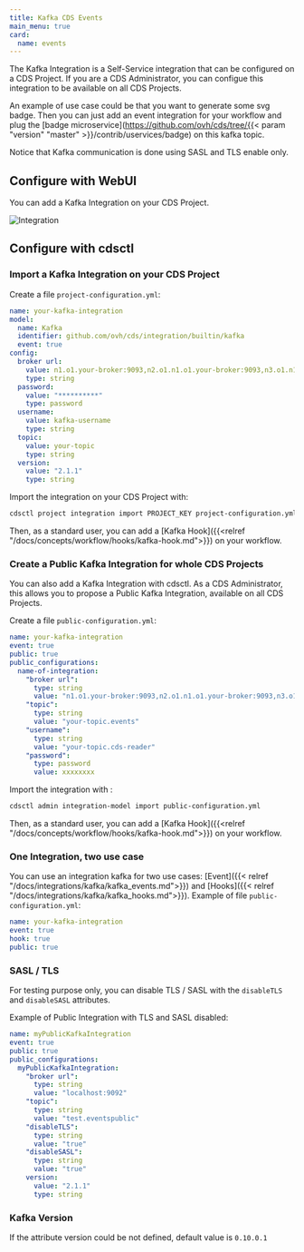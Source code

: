 ```yaml
---
title: Kafka CDS Events
main_menu: true
card:
  name: events
---
```


The Kafka Integration is a Self-Service integration that can be configured on a CDS Project.
If you are a CDS Administrator, you can configue this integration to be available on all CDS Projects.

An example of use case could be that you want to generate some svg badge. Then you can just add an event
integration for your workflow and plug the
[badge microservice](https://github.com/ovh/cds/tree/{{< param "version" "master" >}}/contrib/uservices/badge) on this kafka topic.

Notice that Kafka communication is done using SASL and TLS enable only.

## Configure with WebUI

You can add a Kafka Integration on your CDS Project.

![Integration](../images/kafka-integration-webui.png)

## Configure with cdsctl

### Import a Kafka Integration on your CDS Project

Create a file `project-configuration.yml`:

```yml
name: your-kafka-integration
model:
  name: Kafka
  identifier: github.com/ovh/cds/integration/builtin/kafka
  event: true
config:
  broker url:
    value: n1.o1.your-broker:9093,n2.o1.n1.o1.your-broker:9093,n3.o1.n1.o1.your-broker:9093
    type: string
  password:
    value: "**********"
    type: password
  username:
    value: kafka-username
    type: string
  topic:
    value: your-topic
    type: string
  version:
    value: "2.1.1"
    type: string
```

Import the integration on your CDS Project with:

```bash
cdsctl project integration import PROJECT_KEY project-configuration.yml
```

Then, as a standard user, you can add a [Kafka Hook]({{<relref "/docs/concepts/workflow/hooks/kafka-hook.md">}}) on your workflow.

### Create a Public Kafka Integration for whole CDS Projects

You can also add a Kafka Integration with cdsctl. As a CDS Administrator,
this allows you to propose a Public Kafka Integration, available on all CDS Projects.

Create a file `public-configuration.yml`:

```yml
name: your-kafka-integration
event: true
public: true
public_configurations:
  name-of-integration:
    "broker url":
      type: string
      value: "n1.o1.your-broker:9093,n2.o1.n1.o1.your-broker:9093,n3.o1.n1.o1.your-broker:9093"
    "topic":
      type: string
      value: "your-topic.events"
    "username":
      type: string
      value: "your-topic.cds-reader"
    "password":
      type: password
      value: xxxxxxxx
```

Import the integration with :

```bash
cdsctl admin integration-model import public-configuration.yml
```

Then, as a standard user, you can add a [Kafka Hook]({{<relref "/docs/concepts/workflow/hooks/kafka-hook.md">}}) on your workflow.

### One Integration, two use case

You can use an integration kafka for two use cases: [Event]({{< relref "/docs/integrations/kafka/kafka_events.md">}}) and [Hooks]({{< relref "/docs/integrations/kafka/kafka_hooks.md">}}). Example of file `public-configuration.yml`:

```yml
name: your-kafka-integration
event: true
hook: true
public: true
```

### SASL / TLS

For testing purpose only, you can disable TLS / SASL with the `disableTLS` and `disableSASL` attributes.

Example of Public Integration with TLS and SASL disabled:

```yml
name: myPublicKafkaIntegration
event: true
public: true
public_configurations:
  myPublicKafkaIntegration:
    "broker url":
      type: string
      value: "localhost:9092"
    "topic":
      type: string
      value: "test.eventspublic"
    "disableTLS":
      type: string
      value: "true"
    "disableSASL":
      type: string
      value: "true"
    version:
      value: "2.1.1"
      type: string
```

### Kafka Version

If the attribute version could be not defined, default value is `0.10.0.1`
